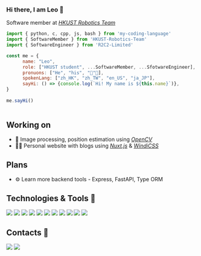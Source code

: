 ### Hi there, I am Leo 👋

Software member at [*HKUST Robotics Team*](https://github.com/HKUST-Robocon)

```js
import { python, c, cpp, js, bash } from 'my-coding-language'
import { SoftwareMember } from 'HKUST-Robotics-Team'
import { SoftwareEngineer } from 'R2C2-Limited'

const me = {
      name: "Leo",
      role: ["HKUST student", ...SoftwareMember, ...SfotwareEngineer],
      pronuons: ["He", "his", "👨"🏻],
      spokenLang: ["zh_HK", "zh_TW", "en_US", "ja_JP"],
      sayHi: () => {console.log(`Hi! My name is ${this.name}`)},
}
      
me.sayHi()
      
```

## Working on
- 🤖 Image processing, position estimation using [*OpenCV*](https://github.com/opencv)
- 👨🏻 Personal website with blogs using [*Nuxt.js*](https://github.com/nuxt) & [*WindiCSS*](https://github.com/windicss)

## Plans
- ⚙️ Learn more backend tools - Express, FastAPI, Type ORM


## Technologies & Tools 🔧

![](https://img.shields.io/badge/Ubuntu-E95420?style=flat&logo=ubuntu&logoColor=white)
![](https://img.shields.io/badge/Windows-0078D6?style=flat&logo=windows&logoColor=white)
![](https://img.shields.io/badge/VS_Code-2C2B30?style=flat&logo=visual-studio-code&logoColor=3CA5EA)
![](https://img.shields.io/badge/Vim-C6C6C6?style=flat&logo=vim&logoColor=019331)
![](https://img.shields.io/badge/Python-3776AB?style=flat&logo=python&logoColor=white)
![](https://img.shields.io/badge/JavaScript-323330?style=flat&logo=javascript&logoColor=F7DF1E)
![](https://img.shields.io/badge/C-00599C?style=flat&logo=c&logoColor=white)
![](https://img.shields.io/badge/C%2B%2B-00599C?style=flat&logo=c%2B%2B&logoColor=white)
![](https://img.shields.io/badge/Shell_Script-121011?style=flat&logo=gnu-bash&logoColor=white)
![](https://img.shields.io/badge/Vue.js-35495E?flat&logo=vue.js&logoColor=4FC08D)
![](https://img.shields.io/badge/React.js-222222?flat&logo=react&logoColor=21DAFB)

## Contacts 📱

[![](https://img.shields.io/badge/Gmail-D14836?style=flat&logo=gmail&logoColor=white)](mailto:leo62227@gmail.com)
[![](https://img.shields.io/badge/GitHub-100000?style=flat&logo=github&logoColor=white)](https://github.com/LeoLYW12138)

<!--
**LeoLYW12138/LeoLYW12138** is a ✨ _special_ ✨ repository because its `README.md` (this file) appears on your GitHub profile.

Here are some ideas to get you started:

- 🔭 I’m currently working on ...
- 🌱 I’m currently learning ...
- 👯 I’m looking to collaborate on ...
- 🤔 I’m looking for help with ...
- 💬 Ask me about ...
- 📫 How to reach me: ...
- 😄 Pronouns: ...
- ⚡ Fun fact: ...
-->
